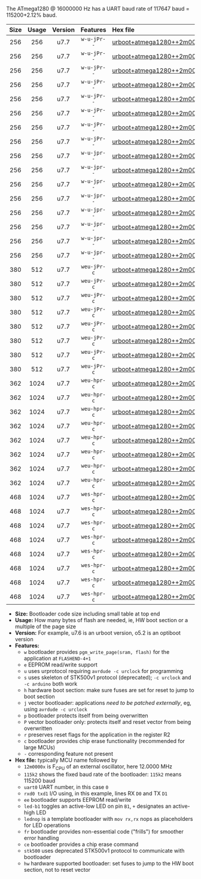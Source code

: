 The ATmega1280 @ 16000000 Hz has a UART baud rate of 117647 baud = 115200+2.12% baud.

|Size|Usage|Version|Features|Hex file|
|:-:|:-:|:-:|:-:|:--|
|256|256|u7.7|`w-u-jPr--`|[urboot+atmega1280++2m0000x+++14k4_uart0_rxe0_txe1_led+b7.hex](https://raw.githubusercontent.com/stefanrueger/urboot.hex/main/mcus/atmega1280/external_oscillator/fcpu++2m0000_Hz/br+++14k4_bps/urboot+atmega1280++2m0000x+++14k4_uart0_rxe0_txe1_led+b7.hex)|
|256|256|u7.7|`w-u-jPr--`|[urboot+atmega1280++2m0000x+++14k4_uart0_rxe0_txe1_lednop.hex](https://raw.githubusercontent.com/stefanrueger/urboot.hex/main/mcus/atmega1280/external_oscillator/fcpu++2m0000_Hz/br+++14k4_bps/urboot+atmega1280++2m0000x+++14k4_uart0_rxe0_txe1_lednop.hex)|
|256|256|u7.7|`w-u-jPr--`|[urboot+atmega1280++2m0000x+++14k4_uart1_rxd2_txd3_led+b7.hex](https://raw.githubusercontent.com/stefanrueger/urboot.hex/main/mcus/atmega1280/external_oscillator/fcpu++2m0000_Hz/br+++14k4_bps/urboot+atmega1280++2m0000x+++14k4_uart1_rxd2_txd3_led+b7.hex)|
|256|256|u7.7|`w-u-jPr--`|[urboot+atmega1280++2m0000x+++14k4_uart1_rxd2_txd3_lednop.hex](https://raw.githubusercontent.com/stefanrueger/urboot.hex/main/mcus/atmega1280/external_oscillator/fcpu++2m0000_Hz/br+++14k4_bps/urboot+atmega1280++2m0000x+++14k4_uart1_rxd2_txd3_lednop.hex)|
|256|256|u7.7|`w-u-jPr--`|[urboot+atmega1280++2m0000x+++14k4_uart2_rxh0_txh1_led+b7.hex](https://raw.githubusercontent.com/stefanrueger/urboot.hex/main/mcus/atmega1280/external_oscillator/fcpu++2m0000_Hz/br+++14k4_bps/urboot+atmega1280++2m0000x+++14k4_uart2_rxh0_txh1_led+b7.hex)|
|256|256|u7.7|`w-u-jPr--`|[urboot+atmega1280++2m0000x+++14k4_uart2_rxh0_txh1_lednop.hex](https://raw.githubusercontent.com/stefanrueger/urboot.hex/main/mcus/atmega1280/external_oscillator/fcpu++2m0000_Hz/br+++14k4_bps/urboot+atmega1280++2m0000x+++14k4_uart2_rxh0_txh1_lednop.hex)|
|256|256|u7.7|`w-u-jPr--`|[urboot+atmega1280++2m0000x+++14k4_uart3_rxj0_txj1_led+b7.hex](https://raw.githubusercontent.com/stefanrueger/urboot.hex/main/mcus/atmega1280/external_oscillator/fcpu++2m0000_Hz/br+++14k4_bps/urboot+atmega1280++2m0000x+++14k4_uart3_rxj0_txj1_led+b7.hex)|
|256|256|u7.7|`w-u-jPr--`|[urboot+atmega1280++2m0000x+++14k4_uart3_rxj0_txj1_lednop.hex](https://raw.githubusercontent.com/stefanrueger/urboot.hex/main/mcus/atmega1280/external_oscillator/fcpu++2m0000_Hz/br+++14k4_bps/urboot+atmega1280++2m0000x+++14k4_uart3_rxj0_txj1_lednop.hex)|
|256|256|u7.7|`w-u-jpr--`|[urboot+atmega1280++2m0000x+++14k4_uart0_rxe0_txe1_led+b7_fr.hex](https://raw.githubusercontent.com/stefanrueger/urboot.hex/main/mcus/atmega1280/external_oscillator/fcpu++2m0000_Hz/br+++14k4_bps/urboot+atmega1280++2m0000x+++14k4_uart0_rxe0_txe1_led+b7_fr.hex)|
|256|256|u7.7|`w-u-jpr--`|[urboot+atmega1280++2m0000x+++14k4_uart0_rxe0_txe1_lednop_fr.hex](https://raw.githubusercontent.com/stefanrueger/urboot.hex/main/mcus/atmega1280/external_oscillator/fcpu++2m0000_Hz/br+++14k4_bps/urboot+atmega1280++2m0000x+++14k4_uart0_rxe0_txe1_lednop_fr.hex)|
|256|256|u7.7|`w-u-jpr--`|[urboot+atmega1280++2m0000x+++14k4_uart1_rxd2_txd3_led+b7_fr.hex](https://raw.githubusercontent.com/stefanrueger/urboot.hex/main/mcus/atmega1280/external_oscillator/fcpu++2m0000_Hz/br+++14k4_bps/urboot+atmega1280++2m0000x+++14k4_uart1_rxd2_txd3_led+b7_fr.hex)|
|256|256|u7.7|`w-u-jpr--`|[urboot+atmega1280++2m0000x+++14k4_uart1_rxd2_txd3_lednop_fr.hex](https://raw.githubusercontent.com/stefanrueger/urboot.hex/main/mcus/atmega1280/external_oscillator/fcpu++2m0000_Hz/br+++14k4_bps/urboot+atmega1280++2m0000x+++14k4_uart1_rxd2_txd3_lednop_fr.hex)|
|256|256|u7.7|`w-u-jpr--`|[urboot+atmega1280++2m0000x+++14k4_uart2_rxh0_txh1_led+b7_fr.hex](https://raw.githubusercontent.com/stefanrueger/urboot.hex/main/mcus/atmega1280/external_oscillator/fcpu++2m0000_Hz/br+++14k4_bps/urboot+atmega1280++2m0000x+++14k4_uart2_rxh0_txh1_led+b7_fr.hex)|
|256|256|u7.7|`w-u-jpr--`|[urboot+atmega1280++2m0000x+++14k4_uart2_rxh0_txh1_lednop_fr.hex](https://raw.githubusercontent.com/stefanrueger/urboot.hex/main/mcus/atmega1280/external_oscillator/fcpu++2m0000_Hz/br+++14k4_bps/urboot+atmega1280++2m0000x+++14k4_uart2_rxh0_txh1_lednop_fr.hex)|
|256|256|u7.7|`w-u-jpr--`|[urboot+atmega1280++2m0000x+++14k4_uart3_rxj0_txj1_led+b7_fr.hex](https://raw.githubusercontent.com/stefanrueger/urboot.hex/main/mcus/atmega1280/external_oscillator/fcpu++2m0000_Hz/br+++14k4_bps/urboot+atmega1280++2m0000x+++14k4_uart3_rxj0_txj1_led+b7_fr.hex)|
|256|256|u7.7|`w-u-jpr--`|[urboot+atmega1280++2m0000x+++14k4_uart3_rxj0_txj1_lednop_fr.hex](https://raw.githubusercontent.com/stefanrueger/urboot.hex/main/mcus/atmega1280/external_oscillator/fcpu++2m0000_Hz/br+++14k4_bps/urboot+atmega1280++2m0000x+++14k4_uart3_rxj0_txj1_lednop_fr.hex)|
|380|512|u7.7|`weu-jPr-c`|[urboot+atmega1280++2m0000x+++14k4_uart0_rxe0_txe1_ee_led+b7_fr_ce.hex](https://raw.githubusercontent.com/stefanrueger/urboot.hex/main/mcus/atmega1280/external_oscillator/fcpu++2m0000_Hz/br+++14k4_bps/urboot+atmega1280++2m0000x+++14k4_uart0_rxe0_txe1_ee_led+b7_fr_ce.hex)|
|380|512|u7.7|`weu-jPr-c`|[urboot+atmega1280++2m0000x+++14k4_uart0_rxe0_txe1_ee_lednop_fr_ce.hex](https://raw.githubusercontent.com/stefanrueger/urboot.hex/main/mcus/atmega1280/external_oscillator/fcpu++2m0000_Hz/br+++14k4_bps/urboot+atmega1280++2m0000x+++14k4_uart0_rxe0_txe1_ee_lednop_fr_ce.hex)|
|380|512|u7.7|`weu-jPr-c`|[urboot+atmega1280++2m0000x+++14k4_uart1_rxd2_txd3_ee_led+b7_fr_ce.hex](https://raw.githubusercontent.com/stefanrueger/urboot.hex/main/mcus/atmega1280/external_oscillator/fcpu++2m0000_Hz/br+++14k4_bps/urboot+atmega1280++2m0000x+++14k4_uart1_rxd2_txd3_ee_led+b7_fr_ce.hex)|
|380|512|u7.7|`weu-jPr-c`|[urboot+atmega1280++2m0000x+++14k4_uart1_rxd2_txd3_ee_lednop_fr_ce.hex](https://raw.githubusercontent.com/stefanrueger/urboot.hex/main/mcus/atmega1280/external_oscillator/fcpu++2m0000_Hz/br+++14k4_bps/urboot+atmega1280++2m0000x+++14k4_uart1_rxd2_txd3_ee_lednop_fr_ce.hex)|
|380|512|u7.7|`weu-jPr-c`|[urboot+atmega1280++2m0000x+++14k4_uart2_rxh0_txh1_ee_led+b7_fr_ce.hex](https://raw.githubusercontent.com/stefanrueger/urboot.hex/main/mcus/atmega1280/external_oscillator/fcpu++2m0000_Hz/br+++14k4_bps/urboot+atmega1280++2m0000x+++14k4_uart2_rxh0_txh1_ee_led+b7_fr_ce.hex)|
|380|512|u7.7|`weu-jPr-c`|[urboot+atmega1280++2m0000x+++14k4_uart2_rxh0_txh1_ee_lednop_fr_ce.hex](https://raw.githubusercontent.com/stefanrueger/urboot.hex/main/mcus/atmega1280/external_oscillator/fcpu++2m0000_Hz/br+++14k4_bps/urboot+atmega1280++2m0000x+++14k4_uart2_rxh0_txh1_ee_lednop_fr_ce.hex)|
|380|512|u7.7|`weu-jPr-c`|[urboot+atmega1280++2m0000x+++14k4_uart3_rxj0_txj1_ee_led+b7_fr_ce.hex](https://raw.githubusercontent.com/stefanrueger/urboot.hex/main/mcus/atmega1280/external_oscillator/fcpu++2m0000_Hz/br+++14k4_bps/urboot+atmega1280++2m0000x+++14k4_uart3_rxj0_txj1_ee_led+b7_fr_ce.hex)|
|380|512|u7.7|`weu-jPr-c`|[urboot+atmega1280++2m0000x+++14k4_uart3_rxj0_txj1_ee_lednop_fr_ce.hex](https://raw.githubusercontent.com/stefanrueger/urboot.hex/main/mcus/atmega1280/external_oscillator/fcpu++2m0000_Hz/br+++14k4_bps/urboot+atmega1280++2m0000x+++14k4_uart3_rxj0_txj1_ee_lednop_fr_ce.hex)|
|362|1024|u7.7|`weu-hpr-c`|[urboot+atmega1280++2m0000x+++14k4_uart0_rxe0_txe1_ee_led+b7_fr_ce_hw.hex](https://raw.githubusercontent.com/stefanrueger/urboot.hex/main/mcus/atmega1280/external_oscillator/fcpu++2m0000_Hz/br+++14k4_bps/urboot+atmega1280++2m0000x+++14k4_uart0_rxe0_txe1_ee_led+b7_fr_ce_hw.hex)|
|362|1024|u7.7|`weu-hpr-c`|[urboot+atmega1280++2m0000x+++14k4_uart0_rxe0_txe1_ee_lednop_fr_ce_hw.hex](https://raw.githubusercontent.com/stefanrueger/urboot.hex/main/mcus/atmega1280/external_oscillator/fcpu++2m0000_Hz/br+++14k4_bps/urboot+atmega1280++2m0000x+++14k4_uart0_rxe0_txe1_ee_lednop_fr_ce_hw.hex)|
|362|1024|u7.7|`weu-hpr-c`|[urboot+atmega1280++2m0000x+++14k4_uart1_rxd2_txd3_ee_led+b7_fr_ce_hw.hex](https://raw.githubusercontent.com/stefanrueger/urboot.hex/main/mcus/atmega1280/external_oscillator/fcpu++2m0000_Hz/br+++14k4_bps/urboot+atmega1280++2m0000x+++14k4_uart1_rxd2_txd3_ee_led+b7_fr_ce_hw.hex)|
|362|1024|u7.7|`weu-hpr-c`|[urboot+atmega1280++2m0000x+++14k4_uart1_rxd2_txd3_ee_lednop_fr_ce_hw.hex](https://raw.githubusercontent.com/stefanrueger/urboot.hex/main/mcus/atmega1280/external_oscillator/fcpu++2m0000_Hz/br+++14k4_bps/urboot+atmega1280++2m0000x+++14k4_uart1_rxd2_txd3_ee_lednop_fr_ce_hw.hex)|
|362|1024|u7.7|`weu-hpr-c`|[urboot+atmega1280++2m0000x+++14k4_uart2_rxh0_txh1_ee_led+b7_fr_ce_hw.hex](https://raw.githubusercontent.com/stefanrueger/urboot.hex/main/mcus/atmega1280/external_oscillator/fcpu++2m0000_Hz/br+++14k4_bps/urboot+atmega1280++2m0000x+++14k4_uart2_rxh0_txh1_ee_led+b7_fr_ce_hw.hex)|
|362|1024|u7.7|`weu-hpr-c`|[urboot+atmega1280++2m0000x+++14k4_uart2_rxh0_txh1_ee_lednop_fr_ce_hw.hex](https://raw.githubusercontent.com/stefanrueger/urboot.hex/main/mcus/atmega1280/external_oscillator/fcpu++2m0000_Hz/br+++14k4_bps/urboot+atmega1280++2m0000x+++14k4_uart2_rxh0_txh1_ee_lednop_fr_ce_hw.hex)|
|362|1024|u7.7|`weu-hpr-c`|[urboot+atmega1280++2m0000x+++14k4_uart3_rxj0_txj1_ee_led+b7_fr_ce_hw.hex](https://raw.githubusercontent.com/stefanrueger/urboot.hex/main/mcus/atmega1280/external_oscillator/fcpu++2m0000_Hz/br+++14k4_bps/urboot+atmega1280++2m0000x+++14k4_uart3_rxj0_txj1_ee_led+b7_fr_ce_hw.hex)|
|362|1024|u7.7|`weu-hpr-c`|[urboot+atmega1280++2m0000x+++14k4_uart3_rxj0_txj1_ee_lednop_fr_ce_hw.hex](https://raw.githubusercontent.com/stefanrueger/urboot.hex/main/mcus/atmega1280/external_oscillator/fcpu++2m0000_Hz/br+++14k4_bps/urboot+atmega1280++2m0000x+++14k4_uart3_rxj0_txj1_ee_lednop_fr_ce_hw.hex)|
|468|1024|u7.7|`wes-hpr-c`|[urboot+atmega1280++2m0000x+++14k4_uart0_rxe0_txe1_ee_led+b7_fr_ce_stk500_hw.hex](https://raw.githubusercontent.com/stefanrueger/urboot.hex/main/mcus/atmega1280/external_oscillator/fcpu++2m0000_Hz/br+++14k4_bps/urboot+atmega1280++2m0000x+++14k4_uart0_rxe0_txe1_ee_led+b7_fr_ce_stk500_hw.hex)|
|468|1024|u7.7|`wes-hpr-c`|[urboot+atmega1280++2m0000x+++14k4_uart0_rxe0_txe1_ee_lednop_fr_ce_stk500_hw.hex](https://raw.githubusercontent.com/stefanrueger/urboot.hex/main/mcus/atmega1280/external_oscillator/fcpu++2m0000_Hz/br+++14k4_bps/urboot+atmega1280++2m0000x+++14k4_uart0_rxe0_txe1_ee_lednop_fr_ce_stk500_hw.hex)|
|468|1024|u7.7|`wes-hpr-c`|[urboot+atmega1280++2m0000x+++14k4_uart1_rxd2_txd3_ee_led+b7_fr_ce_stk500_hw.hex](https://raw.githubusercontent.com/stefanrueger/urboot.hex/main/mcus/atmega1280/external_oscillator/fcpu++2m0000_Hz/br+++14k4_bps/urboot+atmega1280++2m0000x+++14k4_uart1_rxd2_txd3_ee_led+b7_fr_ce_stk500_hw.hex)|
|468|1024|u7.7|`wes-hpr-c`|[urboot+atmega1280++2m0000x+++14k4_uart1_rxd2_txd3_ee_lednop_fr_ce_stk500_hw.hex](https://raw.githubusercontent.com/stefanrueger/urboot.hex/main/mcus/atmega1280/external_oscillator/fcpu++2m0000_Hz/br+++14k4_bps/urboot+atmega1280++2m0000x+++14k4_uart1_rxd2_txd3_ee_lednop_fr_ce_stk500_hw.hex)|
|468|1024|u7.7|`wes-hpr-c`|[urboot+atmega1280++2m0000x+++14k4_uart2_rxh0_txh1_ee_led+b7_fr_ce_stk500_hw.hex](https://raw.githubusercontent.com/stefanrueger/urboot.hex/main/mcus/atmega1280/external_oscillator/fcpu++2m0000_Hz/br+++14k4_bps/urboot+atmega1280++2m0000x+++14k4_uart2_rxh0_txh1_ee_led+b7_fr_ce_stk500_hw.hex)|
|468|1024|u7.7|`wes-hpr-c`|[urboot+atmega1280++2m0000x+++14k4_uart2_rxh0_txh1_ee_lednop_fr_ce_stk500_hw.hex](https://raw.githubusercontent.com/stefanrueger/urboot.hex/main/mcus/atmega1280/external_oscillator/fcpu++2m0000_Hz/br+++14k4_bps/urboot+atmega1280++2m0000x+++14k4_uart2_rxh0_txh1_ee_lednop_fr_ce_stk500_hw.hex)|
|468|1024|u7.7|`wes-hpr-c`|[urboot+atmega1280++2m0000x+++14k4_uart3_rxj0_txj1_ee_led+b7_fr_ce_stk500_hw.hex](https://raw.githubusercontent.com/stefanrueger/urboot.hex/main/mcus/atmega1280/external_oscillator/fcpu++2m0000_Hz/br+++14k4_bps/urboot+atmega1280++2m0000x+++14k4_uart3_rxj0_txj1_ee_led+b7_fr_ce_stk500_hw.hex)|
|468|1024|u7.7|`wes-hpr-c`|[urboot+atmega1280++2m0000x+++14k4_uart3_rxj0_txj1_ee_lednop_fr_ce_stk500_hw.hex](https://raw.githubusercontent.com/stefanrueger/urboot.hex/main/mcus/atmega1280/external_oscillator/fcpu++2m0000_Hz/br+++14k4_bps/urboot+atmega1280++2m0000x+++14k4_uart3_rxj0_txj1_ee_lednop_fr_ce_stk500_hw.hex)|

- **Size:** Bootloader code size including small table at top end
- **Usage:** How many bytes of flash are needed, ie, HW boot section or a multiple of the page size
- **Version:** For example, u7.6 is an urboot version, o5.2 is an optiboot version
- **Features:**
  + `w` bootloader provides `pgm_write_page(sram, flash)` for the application at `FLASHEND-4+1`
  + `e` EEPROM read/write support
  + `u` uses urprotocol requiring `avrdude -c urclock` for programming
  + `s` uses skeleton of STK500v1 protocol (deprecated); `-c urclock` and `-c arduino` both work
  + `h` hardware boot section: make sure fuses are set for reset to jump to boot section
  + `j` vector bootloader: applications *need to be patched externally*, eg, using `avrdude -c urclock`
  + `p` bootloader protects itself from being overwritten
  + `P` vector bootloader only: protects itself and reset vector from being overwritten
  + `r` preserves reset flags for the application in the register R2
  + `c` bootloader provides chip erase functionality (recommended for large MCUs)
  + `-` corresponding feature not present
- **Hex file:** typically MCU name followed by
  + `12m0000x` is F<sub>CPU</sub> of an external oscillator, here 12.0000 MHz
  + `115k2` shows the fixed baud rate of the bootloader: `115k2` means 115200 baud
  + `uart0` UART number, in this case `0`
  + `rxd0 txd1` I/O using, in this example, lines RX `D0` and TX `D1`
  + `ee` bootloader supports EEPROM read/write
  + `led-b1` toggles an active-low LED on pin `B1`, `+` designates an active-high LED
  + `lednop` is a template bootloader with `mov rx,rx` nops as placeholders for LED operations
  + `fr` bootloader provides non-essential code ("frills") for smoother error handling
  + `ce` bootloader provides a chip erase command
  + `stk500` uses deprecated STK500v1 protocol to communicate with bootloader
  + `hw` hardware supported bootloader: set fuses to jump to the HW boot section, not to reset vector

